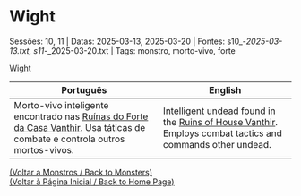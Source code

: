 
# Wight

Sessões: 10, 11 | Datas: 2025-03-13, 2025-03-20 | Fontes: s10_-_2025-03-13.txt, s11_-_2025-03-20.txt | Tags: monstro, morto-vivo, forte

[Wight](wight.png)

| Português | English |
|-----------|---------|
| Morto-vivo inteligente encontrado nas [Ruínas do Forte da Casa Vanthir](ruinas_do_forte_da_casa_vanthir.md). Usa táticas de combate e controla outros mortos-vivos. | Intelligent undead found in the [Ruins of House Vanthir](ruinas_do_forte_da_casa_vanthir.md). Employs combat tactics and commands other undead. |

[(Voltar a Monstros / Back to Monsters)](monstros.md)  
[(Voltar à Página Inicial / Back to Home Page)](home.md)

